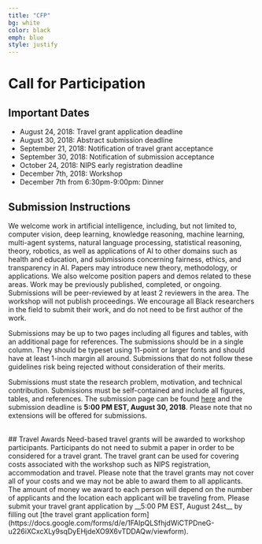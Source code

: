 ```yaml
---
title: "CFP"
bg: white
color: black
emph: blue
style: justify
---
```


# Call for Participation

## Important Dates
 - August 24, 2018: Travel grant application deadline
 - August 30, 2018: Abstract submission deadline 
 - September 21, 2018: Notification of travel grant acceptance 
 - September 30, 2018: Notification of submission acceptance
 - October 24, 2018: NIPS early registration deadline
 - December 7th, 2018: Workshop
 - December 7th from 6:30pm-9:00pm: Dinner

## Submission Instructions
We welcome work in artificial intelligence, including, but not limited to, computer vision, deep learning, knowledge reasoning, machine learning, multi-agent systems, natural language processing, statistical reasoning, theory, robotics, as well as applications of AI to other domains such as health and education, and submissions concerning fairness, ethics, and transparency in AI. Papers may introduce new theory, methodology, or applications. We also welcome position papers and demos related to these areas. Work may be previously published, completed, or ongoing. Submissions will be peer-reviewed by at least 2 reviewers in the area. The workshop will not publish proceedings. We encourage all Black researchers in the field to submit their work, and do not need to be first author of the work. 


Submissions may be up to two pages including all figures and tables, with an additional page for references. The submissions should be in a single column. They should be typeset using 11-point or larger fonts and should have at least 1-inch margin all around. Submissions that do not follow these guidelines risk being rejected without consideration of their merits.  

Submissions must state the research problem, motivation, and technical contribution. Submissions must be self-contained and include all figures, tables, and references. The submission page can be found [here](https://cmt3.research.microsoft.com/BLACKINAI2018/Submission/Manage) and the submission deadline is __5:00 PM EST, August 30, 2018__. Please note that no extensions will be offered for submissions.

<br>
## Travel Awards
Need-based travel grants will be awarded to workshop participants. Participants do not need to submit a paper in order to be considered for a travel grant. The travel grant can be used for covering costs associated with the workshop such as NIPS registration, accommodation and travel. Please note that the travel grants may not cover all of your costs and we may not be able to award them to all applicants. The amount of money we award to each person will depend on the number of applicants and the location each applicant will be traveling from. Please submit your travel grant application by __5:00 PM EST, August 24st__ by filling out [the travel grant application form](https://docs.google.com/forms/d/e/1FAIpQLSfhjdWiCTPDneG-u226iXCxcXLy9sqDyEHjdeXO9X6vTDDAQw/viewform).

